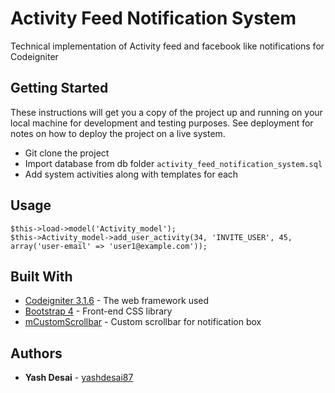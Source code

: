 # Activity Feed Notification System

Technical implementation of Activity feed and facebook like notifications for Codeigniter

## Getting Started

These instructions will get you a copy of the project up and running on your local machine for development and testing purposes. See deployment for notes on how to deploy the project on a live system.

* Git clone the project
* Import database from db folder `activity_feed_notification_system.sql`
* Add system activities along with templates for each

## Usage

```
$this->load->model('Activity_model');
$this->Activity_model->add_user_activity(34, 'INVITE_USER', 45, array('user-email' => 'user1@example.com'));
```

## Built With

* [Codeigniter 3.1.6](https://codeigniter.com/docs) - The web framework used
* [Bootstrap 4](http://getbootstrap.com/docs/4.0/getting-started/download/) - Front-end CSS library
* [mCustomScrollbar](http://manos.malihu.gr/jquery-custom-content-scroller/) - Custom scrollbar for notification box

## Authors

* **Yash Desai** - [yashdesai87](https://github.com/yashdesai87)